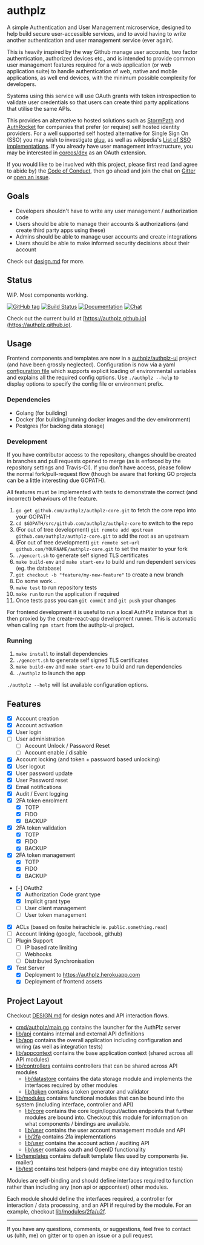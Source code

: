 # authplz

A simple Authentication and User Management microservice, designed to help build secure user-accessible services, and to avoid having to write another authentication and user management service (ever again).

This is heavily inspired by the way Github manage user accounts, two factor authentication, authorized devices etc., and is intended to provide common user management features required for a web application (or web application suite) to handle authentication of web, native and mobile applications, as well end devices, with the minimum possible complexity for developers.

Systems using this service will use OAuth grants with token introspection to validate user credentials so that users can create third party applications that utilise the same APIs.

This provides an alternative to hosted solutions such as [StormPath](https://stormpath.com/) and [AuthRocket](https://authrocket.com/) for companies that prefer (or require) self hosted identity providers. 
For a well supported self hosted alternative for Single Sign On (SSO) you may wish to investigate [gluu](https://www.gluu.org), as well as wikipedia's [List of SSO implementations](https://en.wikipedia.org/wiki/List_of_single_sign-on_implementations).
If you already have user management infrastructure, you may be interested in [coreos/dex](https://github.com/coreos/dex) as an OAuth extension.

If you would like to be involved with this project, please first read (and agree to abide by) the [Code of Conduct](https://github.com/authplz/authplz-core/blob/master/CONDUCT.md), then go ahead and join the chat on [Gitter](https://gitter.im/authplz/Lobby) or [open an issue](https://github.com/authplz/authplz-core/issues/new).

## Goals

- Developers shouldn't have to write any user management / authorization code
- Users should be able to manage their accounts & authorizations (and create third party apps using these)
- Admins should be able to manage user accounts and create integrations
- Users should be able to make informed security decisions about their account

Check out [design.md](design.md) for more.

## Status

WIP. Most components working.

[![GitHub tag](https://img.shields.io/github/tag/authplz/authplz-core.svg)](https://github.com/authplz/authplz-core)
[![Build Status](https://travis-ci.org/authplz/authplz-core.svg)](https://travis-ci.org/authplz/authplz-core/branches)
[![Documentation](https://img.shields.io/badge/docs-godoc-blue.svg)](https://godoc.org/github.com/authplz/authplz-core)
[![Chat](https://img.shields.io/gitter/room/gitterHQ/gitter.svg)](https://gitter.im/authplz/Lobby)

Check out the current build at [https://authplz.github.io](https://authplz.github.io).

## Usage

Frontend components and templates are now in a [authplz/authplz-ui](https://github.com/authplz/authplz-ui) project (and have been grossly neglected).
Configuration is now via a yaml [configuration file](authplz.yml) which supports explicit loading of environmental variables and explains all the required config options. Use `./authplz --help` to display options to specify the config file or environment prefix.

### Dependencies

- Golang (for building)
- Docker (for building/running docker images and the dev environment)
- Postgres (for backing data storage)

### Development

If you have contributor access to the repository, changes should be created in branches and pull requests opened to merge (as is enforced by the repository settings and Travis-CI). If you don't have access, please follow the normal fork/pull-request flow (though be aware that forking GO projects can be a little interesting due GOPATH).

All features must be implemented with tests to demonstrate the correct (and incorrect) behaviours of the feature.

1. `go get github.com/authplz/authplz-core.git` to fetch the core repo into your GOPATH
2. `cd $GOPATH/src/github.com/authplz/authplz-core` to switch to the repo
3. (For out of tree development) `git remote add upstream github.com/authplz/authplz-core.git` to add the root as an upstream
4. (For out of tree development) `git remote set-url github.com/YOURNAME/authplz-core.git` to set the master to your fork
5. `./gencert.sh` to generate self signed TLS certificates
6. `make build-env` and `make start-env` to build and run dependent services (eg. the database)
7. `git checkout -b "feature/my-new-feature"` to create a new branch
8. Do some work...
9. `make test` to run repository tests
10. `make run` to run the application if required
11. Once tests pass you can `git commit` and `git push` your changes

For frontend development it is useful to run a local AuthPlz instance that is then proxied by the create-react-app development runner.
This is automatic when calling `npm start` from the authplz-ui project.

### Running

1. `make install` to install dependencies
2. `./gencert.sh` to generate self signed TLS certificates
3. `make build-env` and `make start-env` to build and run dependencies
4. `./authplz` to launch the app

`./authplz --help` will list available configuration options.

## Features

- [X] Account creation
- [X] Account activation
- [X] User login
- [ ] User administration
  - [ ] Account Unlock / Password Reset
  - [ ] Account enable / disable
- [X] Account locking (and token + password based unlocking)
- [X] User logout
- [X] User password update
- [X] User Password reset
- [X] Email notifications
- [X] Audit / Event logging
- [X] 2FA token enrolment
  - [X] TOTP
  - [X] FIDO
  - [X] BACKUP
- [X] 2FA token validation
  - [X] TOTP
  - [X] FIDO
  - [X] BACKUP
- [X] 2FA token management
  - [X] TOTP
  - [X] FIDO
  - [X] BACKUP
- [-] OAuth2
  - [X] Authorization Code grant type
  - [X] Implicit grant type
  - [ ] User client management
  - [ ] User token management
- [X] ACLs (based on fosite heirachicle ie. `public.something.read`)
- [ ] Account linking (google, facebook, github)
- [ ] Plugin Support
  - [ ] IP based rate limiting
  - [ ] Webhooks
  - [ ] Distributed Synchronisation
- [X] Test Server
  - [X] Deployment to https://authplz.herokuapp.com
  - [X] Deployment of frontend assets

## Project Layout

Checkout [DESIGN.md](DESIGN.md) for design notes and API interaction flows.

- [cmd/authplz/main.go](cmd/authplz/main.go) contains the launcher for the AuthPlz server
- [lib/api](lib/api) contains internal and external API definitions
- [lib/app](lib/app) contains the overall application including configuration and wiring (as well as integration tests)
- [lib/appcontext](lib/appcontext) contains the base application context (shared across all API modules)
- [lib/controllers](lib/controllers) contains controllers that can be shared across API modules
  - [lib/datastore](lib/datastore) contains the data storage module and implements the interfaces required by other modules
  - [lib/token](lib/controllers/token) contains a token generator and validator
- [lib/modules](lib/modules) contains functional modules that can be bound into the system (including interface, controller and API)
  - [lib/core](lib/modules/core) contains the core login/logout/action endpoints that further modules are bound into. Checkout this module for information on what components / bindings are available.
  - [lib/user](lib/modules/user) contains the user account management module and API
  - [lib/2fa](lib/modules/2fa) contains 2fa implementations
  - [lib/user](lib/modules/audit) contains the account action / auditing API
  - [lib/user](lib/modules/oauth) contains oauth and OpenID functionality
- [lib/templates](lib/templates) contains default template files used by components (ie. mailer)
- [lib/test](lib/test) contains test helpers (and maybe one day integration tests)

Modules are self-binding and should define interfaces required to function rather than including any (non api or appcontext) other modules.

Each module should define the interfaces required, a controller for interaction / data processing, and an API if required by the module. For an example, checkout [lib/modules/2fa/u2f](lib/modules/2fa/u2f).


------

If you have any questions, comments, or suggestions, feel free to contact us (uhh, me) on gitter or to open an issue or a pull request.
